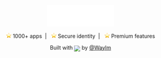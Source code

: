 <p align="center">
  <img src="./logo.svg" alt="Waylm Logo" width="180">
</p>

<p align="center">
  <img src="./star_2b50.png" width="14" /> 1000+ apps&nbsp;&nbsp;|&nbsp;&nbsp;
  <img src="./star_2b50.png" width="14" /> Secure identity&nbsp;&nbsp;|&nbsp;&nbsp;
  <img src="./star_2b50.png" width="14" > Premium features
</p>



<p align="center">
  Built with <img src="https://em-content.zobj.net/source/apple/419/red-heart_2764-fe0f.png" width="14" style="vertical-align:-5px;"/> by <a href="https://github.com/Waylm">@Waylm</a>
</p>
